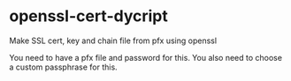 # openssl-cert-dycript
Make SSL cert, key and chain file from pfx using openssl

You need to have a pfx file and password for this. You also need to choose a custom passphrase for this. 
